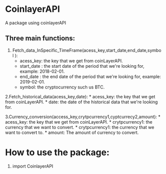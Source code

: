 # CoinlayerAPI 
A package using coinlayerAPI
## Three main functions:
1. Fetch_data_InSpecific_TimeFrame(acess_key,start_date,end_date,symbol ): 
    * acess_key: the key that we get from coinLayerAPI.
    * start_date : the start date of the period that we're looking for, example: 2018-02-01.
    * end_date   : the end date of the period that we're looking for, example: 2019-02-01.
    * symbol: the cryptocurrency such us BTC.
    
    
2.Fetch_historical_data(acess_key,date):
    * acess_key: the key that we get from coinLayerAPI.
    * date: the date of the historical data that we're looking for.
   
3.Currency_conversion(access_key,crytpcurrency1,cyptcurrecy2,amount):
     * acess_key: the key that we get from coinLayerAPI.
     * crytpcurrency1: the currency that we want to convert.
     * crytpcurrency1: the currency that we want to convert to.
     * amount: The amount of currency to convert.
     
# How to use the package:
  1. import  CoinlayerAPI 
